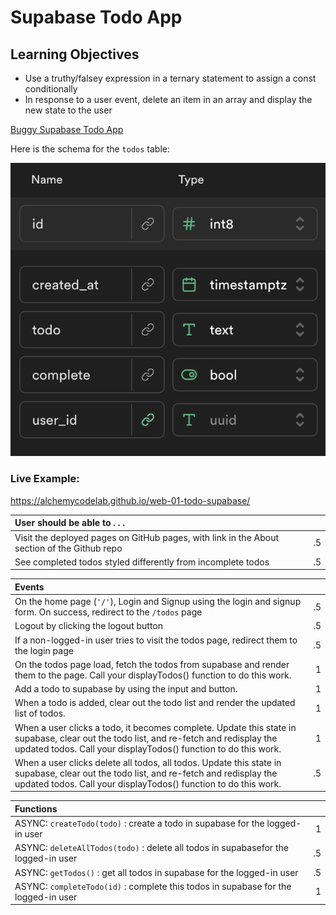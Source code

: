 # Supabase Todo App

## Learning Objectives
- Use a truthy/falsey expression in a ternary statement to assign a const  conditionally
- In response to a user event, delete an item in an array and display the new state to the user

[Buggy Supabase Todo App](https://github.com/alchemycodelab/buggy-js-todo-supabase)

Here is the schema for the `todos` table:

![](./todos-model.png)
### Live Example:
https://alchemycodelab.github.io/web-01-todo-supabase/


| User should be able to . . .                                                         |             |
| :----------------------------------------------------------------------------------- | ----------: |
| Visit the deployed pages on GitHub pages, with link in the About section of the Github repo |    .5 |
| See completed todos styled differently from incomplete todos                                   |        .5 |

| Events                                                                                |             |
| :----------------------------------------------------------------------------------- | ----------: |
| On the home page (`'/'`), Login and Signup using the login and signup form. On success, redirect to the `/todos` page   |        .5 |
| Logout by clicking the logout button                                                       |       .5 |
| If a non-logged-in user tries to visit the todos page, redirect them to the login page     |       .5 |
| On the todos page load, fetch the todos from supabase and render them to the page. Call your displayTodos() function to do this work.        |        1 |
| Add a todo to supabase by using the input and button.                                     |        1 |
| When a todo is added, clear out the todo list and render the updated list of todos.       |        1 |
| When a user clicks a todo, it becomes complete. Update this state in supabase, clear out the todo list, and re-fetch and redisplay the updated todos. Call your displayTodos() function to do this work.                |        1 |
| When a user clicks delete all todos, all todos. Update this state in supabase, clear out the todo list, and re-fetch and redisplay the updated todos. Call your displayTodos() function to do this work.               |        .5 |


| Functions                                                                                |             |
| :----------------------------------------------------------------------------------- | ----------: |
| ASYNC: `createTodo(todo)` : create a todo in supabase for the logged-in user |1|
| ASYNC: `deleteAllTodos(todo)` : delete all todos  in supabasefor the logged-in user |.5|
| ASYNC: `getTodos()` : get all todos in supabase for the logged-in user |.5|
| ASYNC: `completeTodo(id)` : complete this todos in supabase for the logged-in user |1|
